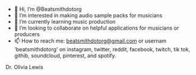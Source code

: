 - 👋 Hi, I’m @Beatsmithdotorg
- 👀 I’m interested in making audio sample packs for musicians
- 🌱 I’m currently learning music production
- 💞️ I’m looking to collaborate on helpful applications for musicians or producers
- 📫 How to reach me: beatsmithdotorg@gmail.com or usernam 'beatsmithdotorg' on instagram, twitter, reddit, facebook, twitch, tik tok, githib, soundcloud, pinterest, and spotify.

Dr. Olivia Lewis
